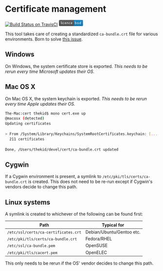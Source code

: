 Certificate management
======================
[![Build Status on TravisCI](https://secure.travis-ci.org/xp-runners/cert.svg)](http://travis-ci.org/xp-runners/cert)
[![BSD License](https://raw.githubusercontent.com/xp-framework/web/master/static/licence-bsd.png)](https://github.com/xp-runners/cert/blob/master/LICENSE.md)


This tool takes care of creating a standardized `ca-bundle.crt` file for various environments. Born to solve [this issue](https://github.com/xp-framework/core/issues/150).

Windows
-------
On Windows, the system certificate store is exported. *This needs to be rerun every time Microsoft updates their OS.*

Mac OS X
--------
On Mac OS X, the system keychain is exported. *This needs to be rerun every time Apple updates their OS.*

```sh
The-Mac:cert thekid$ mono cert.exe up
@macosx (detected)
Updating certificates

> From /System/Library/Keychains/SystemRootCertificates.keychain: [.....]
  211 certificates

Done, /Users/thekid/devel/cert/ca-bundle.crt updated
```

Cygwin
------
If a Cygwin environment is present, a symlink to `/etc/pki/tls/certs/ca-bundle.crt` is created. This does not need to be re-run except if Cygwin's vendors decide to change this path.

Linux systems
-------------
A symlink is created to whichever of the following can be found first:

| Path                                 | Typical for               |
| ------------------------------------ | ------------------------- |
| `/etc/ssl/certs/ca-certificates.crt` | Debian/Ubuntu/Gentoo etc. |
| `/etc/pki/tls/certs/ca-bundle.crt`   | Fedora/RHEL               |
| `/etc/ssl/ca-bundle.pem`             | OpenSUSE                  |
| `/etc/pki/tls/cacert.pem`            | OpenELEC                  |

This only needs to be rerun if the OS' vendor decides to change this path.